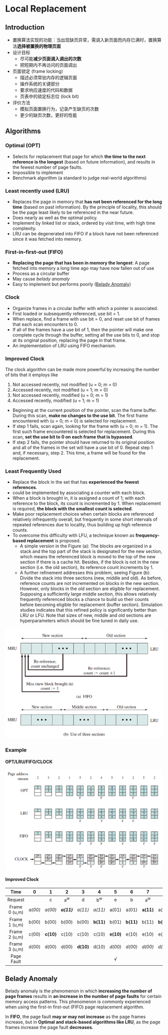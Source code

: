 # Local Replacement

## Introduction

* 置换算法实现的功能：当出现缺页异常，需调入新页面而内存已满时，置换算法**选择被置换的物理页面**
* 设计目标
  * 尽可能**减少页面调入调出的次数**
  * 把短期内不再访问的页面调出
* 页面锁定 (frame locking)
  * 描述必须常驻内存的逻辑页面
  * 操作系统的关键部分
  * 要求响应速度的代码和数据
  * 页表中的锁定标志位 (lock bit)
* 评价方法
  * 模拟页面置换行为，记录产生缺页的次数
  * 更少的缺页次数，更好的性能

## Algorithms

### Optimal (OPT)

* Selects for replacement that page for which **the time to the next reference is the longest** (based on future information), and results in the fewest number of page faults.
* Impossible to implement
* Benchmark algorithm (a standard to judge real-world
algorithms)

### Least recently used (LRU)

* Replaces the page in memory that **has not been referenced for the long time** (based on past information). By the principle of locality, this should be the page least likely to be referenced in the near future.
* Does nearly as well as the optimal policy.
* Implement by linked list or stack, ordered by visit time, with high time complexity.
* LRU can be degenerated into FIFO if a block have not been referenced since it was fetched into memory.

### First-in-first-out (FIFO)

* **Replacing the page that has been in memory the longest**: A page fetched into memory a long time ago may have now fallen out of use
* Process as a circular buffer
* May cause *belady anomaly*
* Easy to implement but performs poorly ([Belady Anomaly](#belady-anomaly))

### Clock

* Organize frames in a circular buffer with which a pointer is associated.
* First loaded or subsequently referenced, use bit = 1.
* When replace, find a frame with use bit = 0, and reset use bit of frames that each scan encounters to 0.
* If all of the frames have a use bit of 1, then the pointer will make one complete cycle through the buffer, setting all the use bits to 0, and stop at its original position, replacing the page in that frame.
* An implementation of LRU using FIFO mechanism.

### Improved Clock

The clock algorithm can be made more powerful by increasing the number of bits that it employs like

1. Not accessed recently, not modified (u = 0; m = 0)
2. Accessed recently, not modified (u = 1; m = 0)
3. Not accessed recently, modified (u = 0; m = 1)
4. Accessed recently, modified (u = 1; m = 1)

* Beginning at the current position of the pointer, scan the frame buffer. During
this scan, **make no changes to the use bit**. The first frame encountered with
(u = 0; m = 0) is selected for replacement.
* If step 1 fails, scan again, looking for the frame with (u = 0; m = 1). The first
such frame encountered is selected for replacement. During this scan, **set the
use bit to 0 on each frame that is bypassed**.
* If step 2 fails, the pointer should have returned to its original position and all
of the frames in the set will have a use bit of 0. Repeat step 1 and, if necessary,
step 2. This time, a frame will be found for the replacement.

### Least Frequently Used

* Replace the block in the set that has **experienced the fewest references**.
* could be implemented by associating a counter with each block.
* When a block is brought in, it is assigned a count of 1; with each reference to the block, its count is incremented by 1. When replacement is required, **the block with the smallest count is selected**.
* Make poor replacement choices when certain blocks are referenced relatively infrequently overall, but frequently in some short intervals of repeated references due to locality, thus building up high reference counts.
* To overcome this difficulty with LFU, a technique known as **frequency-based replacement** is proposed.
  * A simple version in the Figure (a): The blocks are organized in a stack and the top part of the stack is designated for the new section, which means the referenced block is moved to the top of the new section if there is a cache hit. Besides, if the block is not in the new section (i.e. the old section), its reference count increments by 1.
  * A further refinement addresses this problem, seeing Figure (b): Divide the stack into three sections (new, middle and old). As before, reference counts are not incremented on blocks in the new section. However, only blocks in the old section are eligible for replacement. Supposing a sufficiently large middle section, this allows relatively frequently referenced blocks a chance to build uo their counts before becoming eligible for replacement (buffer section). Simulation studies indicates that this refined policy is significantly better than LRU or LFU. Note that sizes of new, middle and old sections are hyperparameters which should be fine tuned in daily use.

<div align="center">

![Frequency-Based Replacement](./assets/frequency_based_replacement.png)

</div>

### Example

#### OPT/LRU/FIFO/CLOCK

![Algorithm Compare](./assets/algorithm_compare.png)

#### Improved Clock

<center>

|Time|0|1|2|3|4|5|6|7|8|9|10|
|:--:|:--:|:--:|:--:|:--:|:--:|:--:|:--:|:--:|:--:|:--:|:--:|
|Request||c|a<sup>w</sup>|d|b<sup>w</sup>|e|b|a<sup>w</sup>|b|c|d|
|Frame 0 (u,m)|*a(00)*|*a(00)*|***a(11)***|*a(11)*|*a(11)*|a(01)|a(01)|**a(11)**|a(11)|*a(11)*|a(01)|
|Frame 1 (u,m)|b(00)|b(00)|b(00)|b(00)|**b(11)**|b(01)|**b(11)**|b(11)|**b(11)**|b(11)|b(01)|
|Frame 2 (u,m)|c(00)|**c(10)**|c(10)|c(10)|c(10)|**e(10)**|e(10)|e(10)|e(10)|e(10)|**d(10)**|
|Frame 3 (u,m)|d(00)|d(00)|d(00)|**d(10)**|d(10)|*d(00)*|*d(00)*|*d(00)*|*d(00)*|**c(10)**|*c(00)*|
|Page Fault||||||√||||√|√|

</center>

## Belady Anomaly

Belady anomaly is the phenomenon in which **increasing the number of page frames** results in **an increase in the number of page faults** for certain memory access patterns. This phenomenon is commonly experienced when using the first-in first-out (FIFO) page replacement algorithm.  

In **FIFO**, the page fault **may or may not increase** as the page frames increase, but in **Optimal and stack-based algorithms like LRU**, as the page frames increase the page fault **decreases**.
